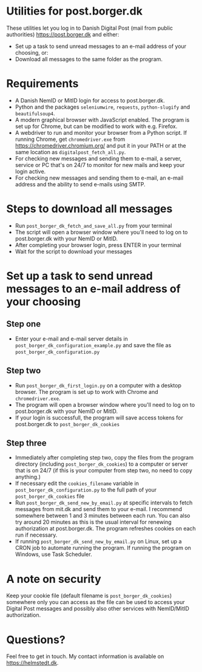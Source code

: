 Utilities for post.borger.dk
============================

These utilities let you log in to Danish Digital Post (mail from public authorities) https://post.borger.dk and either:

* Set up a task to send unread messages to an e-mail address of your choosing, or:
* Download all messages to the same folder as the program.

Requirements
============
* A Danish NemID or MitID login for access to post.borger.dk.
* Python and the packages `seleniumwire`, `requests`, `python-slugify` and `beautifulsoup4`.
* A modern graphical browser with JavaScript enabled. The program is set up for Chrome, but can be modified to work with e.g. Firefox.
* A webdriver to run and monitor your browser from a Python script. If running Chrome, get `chromedriver.exe` from https://chromedriver.chromium.org/ and put it in your PATH or at the same location as `digitalpost_fetch_all.py`.
* For checking new messages and sending them to e-mail, a server, service or PC that's on 24/7 to monitor for new mails and keep your login active.
* For checking new messages and sending them to e-mail, an e-mail address and the ability to send e-mails using SMTP.

Steps to download all messages
==============================

* Run `post_borger_dk_fetch_and_save_all.py` from your terminal
* The script will open a browser window where you'll need to log on to post.borger.dk with your NemID or MitID.
* After completing your browser login, press ENTER in your terminal
* Wait for the script to download your messages

Set up a task to send unread messages to an e-mail address of your choosing
===========================================================================

Step one
--------

* Enter your e-mail and e-mail server details in `post_borger_dk_configuration_example.py` and save the file as `post_borger_dk_configuration.py`

Step two
--------

* Run `post_borger_dk_first_login.py` on a computer with a desktop browser. The program is set up to work with Chrome and `chromedriver.exe`.
* The program will open a browser window where you'll need to log on to post.borger.dk with your NemID or MitID.
* If your login is successfull, the program will save access tokens for post.borger.dk to `post_borger_dk_cookies`

Step three
----------

* Immediately after completing step two, copy the files from the program directory (including `post_borger_dk_cookies`) to a computer or server that is on 24/7 (if this is your computer from step two, no need to copy anything.)
* If necessary edit the `cookies_filename` variable in `post_borger_dk_configuration.py` to the full path of your `post_borger_dk_cookies` file
* Run `post_borger_dk_send_new_by_email.py` at specific intervals to fetch messages from mit.dk and send them to your e-mail. I recommend somewhere between 1 and 3 minutes between each run. You can also try around 20 minutes as this is the usual interval for renewing authorization at post.borger.dk. The program refreshes cookies on each run if necessary.
* If running `post_borger_dk_send_new_by_email.py` on Linux, set up a CRON job to automate running the program. If running the program on Windows, use Task Scheduler.

A note on security
==================

Keep your cookie file (default filename is `post_borger_dk_cookies`) somewhere only you can access as the file can be used to access your Digital Post messages and possibly also other services with NemID/MitID authorization.

Questions?
==========

Feel free to get in touch. My contact information is available on https://helmstedt.dk.